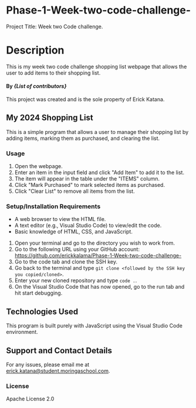 # Phase-1-Week-two-code-challenge-
Project Title: Week two Code challenge.

# Description
This is my week two code challenge shopping list webpage that allows the user to add items to their shopping list.

#### By *{List of contributors}*
This project was created and is the sole property of Erick Katana.

## My 2024 Shopping List
This is a simple program that allows a user to manage their shopping list by adding items, marking them as purchased, and clearing the list.

### Usage
1. Open the webpage.
2. Enter an item in the input field and click "Add Item" to add it to the list.
3. The item will appear in the table under the "ITEMS" column.
4. Click "Mark Purchased" to mark selected items as purchased.
5. Click "Clear List" to remove all items from the list.

### Setup/Installation Requirements
* A web browser to view the HTML file.
* A text editor (e.g., Visual Studio Code) to view/edit the code.
* Basic knowledge of HTML, CSS, and JavaScript.

1. Open your terminal and go to the directory you wish to work from.
2. Go to the following URL using your GitHub account: https://github.com/erickkalama/Phase-1-Week-two-code-challenge-
3. Go to the code tab and clone the SSH key.
4. Go back to the terminal and type `git clone <followed by the SSH key you copied/cloned>`.
5. Enter your new cloned repository and type `code .`.
6. On the Visual Studio Code that has now opened, go to the run tab and hit start debugging.

## Technologies Used
This program is built purely with JavaScript using the Visual Studio Code environment.

## Support and Contact Details
For any issues, please email me at erick.katana@student.moringaschool.com.

### License
Apache License 2.0
